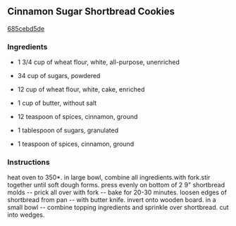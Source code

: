 ## Cinnamon Sugar Shortbread Cookies

[685cebd5de](http://www.food.com/recipe/cinnamon-sugar-shortbread-cookies-126913)

### Ingredients

 - 1 3/4 cup of wheat flour, white, all-purpose, unenriched

 - 34 cup of sugars, powdered

 - 12 cup of wheat flour, white, cake, enriched

 - 1 cup of butter, without salt

 - 12 teaspoon of spices, cinnamon, ground

 - 1 tablespoon of sugars, granulated

 - 1 teaspoon of spices, cinnamon, ground

### Instructions

heat oven to 350*. in large bowl, combine all ingredients.with fork.stir together until soft dough forms. press evenly on bottom of 2 9" shortbread molds -- prick all over with fork -- bake for 20-30 minutes. loosen edges of shortbread from pan -- with butter knife. invert onto wooden board. in a small bowl -- combine topping ingredients and sprinkle over shortbread. cut into wedges.